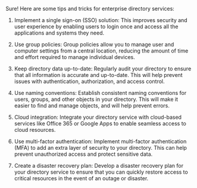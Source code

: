 Sure! Here are some tips and tricks for enterprise directory services:

1. Implement a single sign-on (SSO) solution: This improves security and user experience by enabling users to login once and access all the applications and systems they need.

2. Use group policies: Group policies allow you to manage user and computer settings from a central location, reducing the amount of time and effort required to manage individual devices.

3. Keep directory data up-to-date: Regularly audit your directory to ensure that all information is accurate and up-to-date. This will help prevent issues with authentication, authorization, and access control.

4. Use naming conventions: Establish consistent naming conventions for users, groups, and other objects in your directory. This will make it easier to find and manage objects, and will help prevent errors.

5. Cloud integration: Integrate your directory service with cloud-based services like Office 365 or Google Apps to enable seamless access to cloud resources.

6. Use multi-factor authentication: Implement multi-factor authentication (MFA) to add an extra layer of security to your directory. This can help prevent unauthorized access and protect sensitive data.

7. Create a disaster recovery plan: Develop a disaster recovery plan for your directory service to ensure that you can quickly restore access to critical resources in the event of an outage or disaster.
